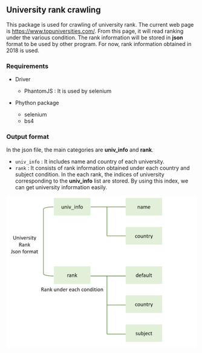 ## University rank crawling
This package is used for crawling of university rank. The current web page is https://www.topuniversities.com/. From this page, it will read ranking under the various condition. The rank information will be stored in **json** format to be used by other program. For now, rank information obtained in 2018 is used.

### Requirements
- Driver
	- PhantomJS : It is used by selenium

- Phython package
	- selenium
	- bs4

### Output format
In the json file, the main categories are **univ_info** and **rank**.

- `univ_info` : It includes name and country of each university.
- `rank` : It consists of rank information obtained under each country and subject condition. In the each rank, the indices of university corresponding to the **univ_info** list are stored. By using this index, we can get university information easily.
 

<p align="center">
	<img src="./img/json_format_desc.png" alt="format_desc" width="600"/>
</p>
<!-- ![format_desc](./img/json_format_desc.png | width=600)  -->